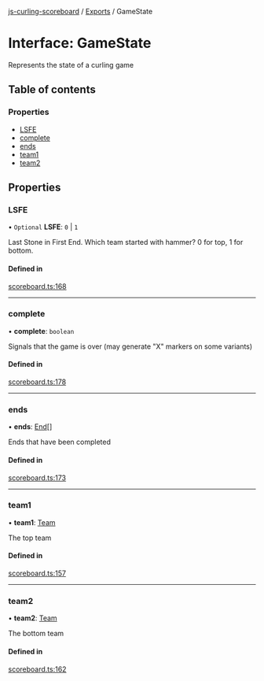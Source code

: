 [js-curling-scoreboard](../README.md) / [Exports](../modules.md) / GameState

# Interface: GameState

Represents the state of a curling game

## Table of contents

### Properties

- [LSFE](gamestate.md#lsfe)
- [complete](gamestate.md#complete)
- [ends](gamestate.md#ends)
- [team1](gamestate.md#team1)
- [team2](gamestate.md#team2)

## Properties

### LSFE

• `Optional` **LSFE**: ``0`` \| ``1``

Last Stone in First End.
Which team started with hammer? 0 for top, 1 for bottom.

#### Defined in

[scoreboard.ts:168](https://github.com/trianglecurling/js-curling-scoreboard/blob/ed5ad77/scoreboard.ts#L168)

___

### complete

• **complete**: `boolean`

Signals that the game is over (may generate "X" markers on some variants)

#### Defined in

[scoreboard.ts:178](https://github.com/trianglecurling/js-curling-scoreboard/blob/ed5ad77/scoreboard.ts#L178)

___

### ends

• **ends**: [End](end.md)[]

Ends that have been completed

#### Defined in

[scoreboard.ts:173](https://github.com/trianglecurling/js-curling-scoreboard/blob/ed5ad77/scoreboard.ts#L173)

___

### team1

• **team1**: [Team](team.md)

The top team

#### Defined in

[scoreboard.ts:157](https://github.com/trianglecurling/js-curling-scoreboard/blob/ed5ad77/scoreboard.ts#L157)

___

### team2

• **team2**: [Team](team.md)

The bottom team

#### Defined in

[scoreboard.ts:162](https://github.com/trianglecurling/js-curling-scoreboard/blob/ed5ad77/scoreboard.ts#L162)
